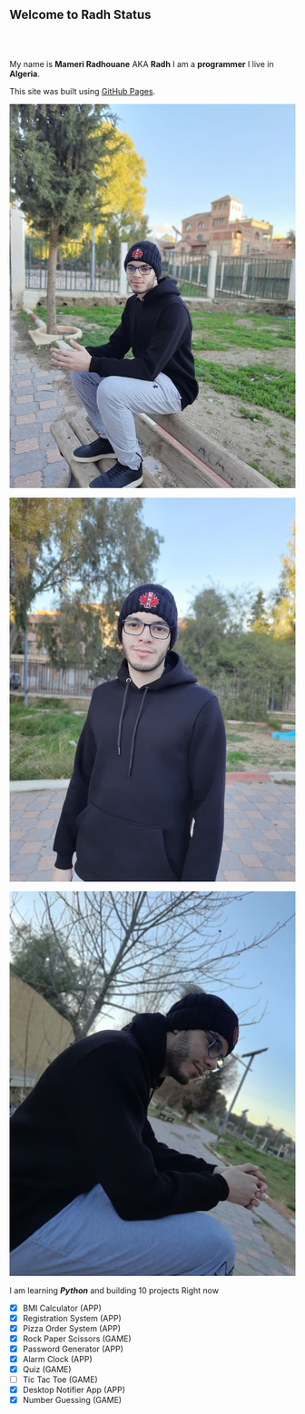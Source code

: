 ## Welcome to Radh Status
<br>
<br>

My name is **Mameri Radhouane** AKA **Radh** I am a **programmer** I live in **Algeria**.


This site was built using [GitHub Pages](https://pages.github.com/).

![This is an image](https://github.com/someone20dz/someone20dz.github.io/blob/main/images/142944015_227461592060211_6975038166082422900_n.jpg?raw=true)

![This is an image](https://github.com/someone20dz/someone20dz.github.io/blob/main/images/142911996_2913920642266671_4375288201399040250_n.jpg?raw=true)

![This is an image](https://github.com/someone20dz/someone20dz.github.io/blob/main/images/142403261_247106886853029_1187238193825160094_n.jpg?raw=true)

I am learning _**Python**_ and building 10 projects Right now
- [x] BMI Calculator (APP)
- [x] Registration System (APP)
- [x] Pizza Order System (APP)
- [x] Rock Paper Scissors (GAME)
- [x] Password Generator (APP)
- [x] Alarm Clock (APP)
- [x] Quiz (GAME)
- [ ] Tic Tac Toe (GAME)
- [x] Desktop Notifier App (APP)
- [x] Number Guessing (GAME)
